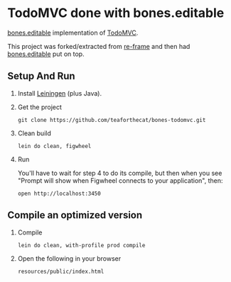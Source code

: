 # TodoMVC done with bones.editable 

[bones.editable](https://github.com/teaforthecat/bones-editable) implementation of [TodoMVC](http://todomvc.com/).

This project was forked/extracted
from [re-frame](https://github.com/Day8/re-frame) and then
had [bones.editable](https://github.com/teaforthecat/bones-editable) put on top.

## Setup And Run

1. Install [Leiningen](http://leiningen.org/)  (plus Java).

2. Get the project

   ```
   git clone https://github.com/teaforthecat/bones-todomvc.git
   ```

3. Clean build

   ```
   lein do clean, figwheel
   ```

5. Run

   You'll have to wait for step 4 to do its compile, but then when you see
   "Prompt will show when Figwheel connects to your application", then:

   ```
   open http://localhost:3450
   ```


## Compile an optimized version

1. Compile
   ```
   lein do clean, with-profile prod compile
   ```

2. Open the following in your browser
   ```
   resources/public/index.html
   ```


